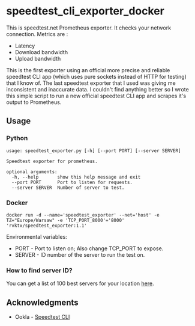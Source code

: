 # speedtest_cli_exporter_docker
 This is speedtest.net Prometheus exporter. It checks your network connection. Metrics are :

* Latency
* Download bandwidth
* Upload bandwidth

This is the first exporter using an official more precise and reliable speedtest CLI app (which uses pure sockets instead of HTTP for testing) that I know of.
The last speedtest exporter that I used was giving me inconsistent and inaccurate data.
I couldn't find anything better so I wrote this simple script to run a new official speedtest CLI app and scrapes it's output to Prometheus.

## Usage

### Python

    usage: speedtest_exporter.py [-h] [--port PORT] [--server SERVER]

    Speedtest exporter for prometheus.
    
    optional arguments:
      -h, --help       show this help message and exit
      --port PORT      Port to listen for requests.
      --server SERVER  Number of server to test.

### Docker

    docker run -d --name='speedtest_exporter' --net='host' -e TZ="Europe/Warsaw" -e 'TCP_PORT_8000'='8000' 'rvktx/speedtest_exporter:1.1'
    
Environmental variables:

* PORT - Port to listen on; Also change TCP_PORT to expose.
* SERVER - ID number of the server to run the test on.

### How to find server ID?

You can get a list of 100 best servers for your location [here](https://www.speedtest.net/speedtest-servers-static.php).

## Acknowledgments

* Ookla - [Speedtest CLI](https://www.speedtest.net/pl/apps/cli)